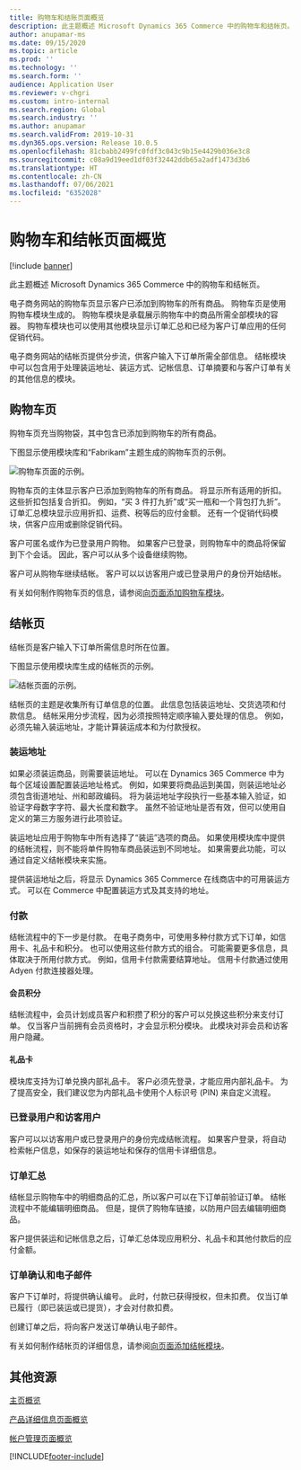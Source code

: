 ```yaml
---
title: 购物车和结账页面概览
description: 此主题概述 Microsoft Dynamics 365 Commerce 中的购物车和结帐页。
author: anupamar-ms
ms.date: 09/15/2020
ms.topic: article
ms.prod: ''
ms.technology: ''
ms.search.form: ''
audience: Application User
ms.reviewer: v-chgri
ms.custom: intro-internal
ms.search.region: Global
ms.search.industry: ''
ms.author: anupamar
ms.search.validFrom: 2019-10-31
ms.dyn365.ops.version: Release 10.0.5
ms.openlocfilehash: 81cbabb2499fc0fdf3c043c9b15e4429b036e3c8
ms.sourcegitcommit: c08a9d19eed1df03f32442ddb65a2adf1473d3b6
ms.translationtype: HT
ms.contentlocale: zh-CN
ms.lasthandoff: 07/06/2021
ms.locfileid: "6352028"
---
```

# <a name="cart-and-checkout-pages-overview"></a>购物车和结帐页面概览

[!include [banner](includes/banner.md)]

此主题概述 Microsoft Dynamics 365 Commerce 中的购物车和结帐页。

电子商务网站的购物车页显示客户已添加到购物车的所有商品。 购物车页是使用购物车模块生成的。 购物车模块是承载展示购物车中的商品所需全部模块的容器。 购物车模块也可以使用其他模块显示订单汇总和已经为客户订单应用的任何促销代码。

电子商务网站的结帐页提供分步流，供客户输入下订单所需全部信息。 结帐模块中可以包含用于处理装运地址、装运方式、记帐信息、订单摘要和与客户订单有关的其他信息的模块。

## <a name="cart-page"></a>购物车页

购物车页充当购物袋，其中包含已添加到购物车的所有商品。

下图显示使用模块库和“Fabrikam”主题生成的购物车页的示例。

![购物车页面的示例。](./media/cart2.PNG)

购物车页的主体显示客户已添加到购物车的所有商品。 将显示所有适用的折扣。 这些折扣包括复合折扣。 例如，“买 3 件打九折”或“买一瓶和一个背包打九折”。 订单汇总模块显示应用折扣、运费、税等后的应付金额。 还有一个促销代码模块，供客户应用或删除促销代码。

客户可匿名或作为已登录用户购物。 如果客户已登录，则购物车中的商品将保留到下个会话。 因此，客户可以从多个设备继续购物。

客户可从购物车继续结帐。 客户可以以访客用户或已登录用户的身份开始结帐。

有关如何制作购物车页的信息，请参阅[向页面添加购物车模块](add-cart-module.md)。

## <a name="checkout-page"></a>结帐页

结帐页是客户输入下订单所需信息时所在位置。

下图显示使用模块库生成的结帐页的示例。

![结帐页面的示例。](./media/Checkout.PNG)

结帐页的主题是收集所有订单信息的位置。 此信息包括装运地址、交货选项和付款信息。 结帐采用分步流程，因为必须按照特定顺序输入要处理的信息。 例如，必须先输入装运地址，才能计算装运成本和为付款授权。

### <a name="shipping-address"></a>装运地址

如果必须装运商品，则需要装运地址。 可以在 Dynamics 365 Commerce 中为每个区域设置配置装运地址格式。 例如，如果要将商品运到美国，则装运地址必须包含街道地址、州和邮政编码。 将为装运地址字段执行一些基本输入验证，如验证字母数字字符、最大长度和数字。 虽然不验证地址是否有效，但可以使用自定义的第三方服务进行此项验证。

装运地址应用于购物车中所有选择了“装运”选项的商品。 如果使用模块库中提供的结帐流程，则不能将单件购物车商品装运到不同地址。 如果需要此功能，可以通过自定义结帐模块来实施。

提供装运地址之后，将显示 Dynamics 365 Commerce 在线商店中的可用装运方式。 可以在 Commerce 中配置装运方式及其支持的地址。

### <a name="payment"></a>付款

结帐流程中的下一步是付款。 在电子商务中，可使用多种付款方式下订单，如信用卡、礼品卡和积分。 也可以使用这些付款方式的组合。 可能需要更多信息，具体取决于所用付款方式。 例如，信用卡付款需要结算地址。 信用卡付款通过使用 Adyen 付款连接器处理。

#### <a name="loyalty-points"></a>会员积分

结帐流程中，会员计划成员客户和积攒了积分的客户可以兑换这些积分来支付订单。 仅当客户当前拥有会员资格时，才会显示积分模块。 此模块对非会员和访客用户隐藏。

#### <a name="gift-cards"></a>礼品卡

模块库支持为订单兑换内部礼品卡。 客户必须先登录，才能应用内部礼品卡。 为了提高安全，我们建议您为内部礼品卡使用个人标识号 (PIN) 来自定义流程。

### <a name="signed-in-and-guest-users"></a>已登录用户和访客用户

客户可以以访客用户或已登录用户的身份完成结帐流程。 如果客户登录，将自动检索帐户信息，如保存的装运地址和保存的信用卡详细信息。

### <a name="order-summary"></a>订单汇总

结帐显示购物车中的明细商品的汇总，所以客户可以在下订单前验证订单。 结帐流程中不能编辑明细商品。 但是，提供了购物车链接，以防用户回去编辑明细商品。

客户提供装运和记帐信息之后，订单汇总体现应用积分、礼品卡和其他付款后的应付金额。

### <a name="order-confirmation-and-email"></a>订单确认和电子邮件

客户下订单时，将提供确认编号。 此时，付款已获得授权，但未扣费。 仅当订单已履行（即已装运或已提货），才会对付款扣费。

创建订单之后，将向客户发送订单确认电子邮件。

有关如何制作结帐页的详细信息，请参阅[向页面添加结帐模块](add-checkout-module.md)。

## <a name="additional-resources"></a>其他资源

[主页概览](quick-tour-home-page.md)

[产品详细信息页面概览](quick-tour-pdp.md)

[帐户管理页面概览](quick-tour-account-management.md)


[!INCLUDE[footer-include](../includes/footer-banner.md)]
